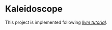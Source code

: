 # Kaleidoscope
This project is implemented following [*llvm tutorial*](https://llvm.org/docs/tutorial/#kaleidoscope-implementing-a-language-with-llvm).